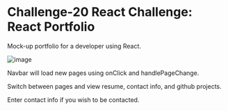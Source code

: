 # Challenge-20 React Challenge: React Portfolio

Mock-up portfolio for a developer using React.

![image](https://user-images.githubusercontent.com/106767290/186772245-58095905-36d6-40a9-bd7a-7ef106a0bc0a.png)


Navbar will load new pages using onClick and handlePageChange.

Switch between pages and view resume, contact info, and github projects.

Enter contact info if you wish to be contacted.
